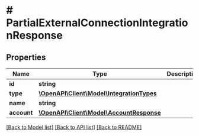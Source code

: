# # PartialExternalConnectionIntegrationResponse

## Properties

Name | Type | Description | Notes
------------ | ------------- | ------------- | -------------
**id** | **string** |  |
**type** | [**\OpenAPI\Client\Model\IntegrationTypes**](IntegrationTypes.md) |  |
**name** | **string** |  | [optional]
**account** | [**\OpenAPI\Client\Model\AccountResponse**](AccountResponse.md) |  | [optional]

[[Back to Model list]](../../README.md#models) [[Back to API list]](../../README.md#endpoints) [[Back to README]](../../README.md)
